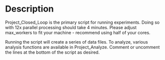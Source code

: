 # Description
Project_Closed_Loop is the primary script for running experiments. Doing so with 12x parallel processing should take 4 minutes. Please adjust max_workers to fit your machine - recommend using half of your cores. 

Running the script will create a series of data files. To analyze, various analysis functions are available in Project_Analyze. Comment or uncomment the lines at the bottom of the script as desired.
